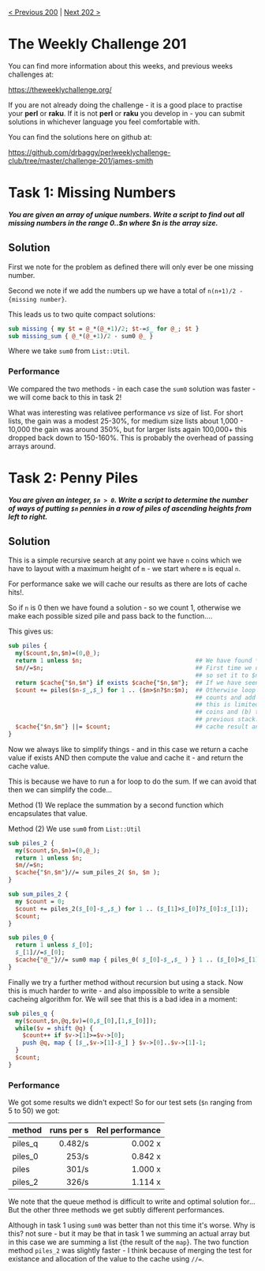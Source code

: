 [< Previous 200](https://github.com/drbaggy/perlweeklychallenge-club/tree/master/challenge-200/james-smith) |
[Next 202 >](https://github.com/drbaggy/perlweeklychallenge-club/tree/master/challenge-202/james-smith)

# The Weekly Challenge 201

You can find more information about this weeks, and previous weeks challenges at:

  https://theweeklychallenge.org/

If you are not already doing the challenge - it is a good place to practise your
**perl** or **raku**. If it is not **perl** or **raku** you develop in - you can
submit solutions in whichever language you feel comfortable with.

You can find the solutions here on github at:

https://github.com/drbaggy/perlweeklychallenge-club/tree/master/challenge-201/james-smith

# Task 1: Missing Numbers

***You are given an array of unique numbers. Write a script to find out all missing numbers in the range 0..$n where $n is the array size.***

## Solution

First we note for the problem as defined there will only ever be one missing number.

Second we note if we add the numbers up we have a total of `n(n+1)/2 - {missing number}`.

This leads us to two quite compact solutions:

```perl
sub missing { my $t = @_*(@_+1)/2; $t-=$_ for @_; $t }
sub missing_sum { @_*(@_+1)/2 - sum0 @_ }
```

Where we take `sum0` from `List::Util`.

### Performance

We compared the two methods - in each case the `sum0` solution was faster - we will come back to this in task 2!

What was interesting was relativee performance *vs* size of list. For short lists, the gain was a modest 25-30%, for medium size lists about 1,000 - 10,000 the gain was around 350%, but for larger lists again 100,000+ this dropped back down to 150-160%. This is probably the overhead of passing arrays around.

# Task 2: Penny Piles

***You are given an integer, `$n > 0`. Write a script to determine the number of ways of putting `$n` pennies in a row of piles of ascending heights from left to right.***

## Solution

This is a simple recursive search at any point we have `n` coins which we have to layout with a maximum height of `m` - we start where `m` is equal `n`.

For performance sake we will cache our results as there are lots of cache hits!.

So if `n` is 0 then we have found a solution - so we count 1, otherwise we make each possible sized pile and pass back to the function....

This gives us:

```perl
sub piles {
  my($count,$n,$m)=(0,@_);
  return 1 unless $n;                                ## We have found *A* solution
  $m//=$n;                                           ## First time we don't pass in $m -
                                                     ## so set it to $n
  return $cache{"$n,$m"} if exists $cache{"$n,$m"};  ## If we have seen this combo return
  $count += piles($n-$_,$_) for 1 .. ($m>$n?$n:$m);  ## Otherwise loop through possible coin
                                                     ## counts and add a stack of that size
                                                     ## this is limited by (a) the number of
                                                     ## coins and (b) the height of the
                                                     ## previous stack.
  $cache{"$n,$m"} ||= $count;                        ## cache result and return
}
```

Now we always like to simplify things - and in this case we return a cache value if
exists AND then compute the value and cache it - and return the cache value.

This is because we have to run a for loop to do the sum. If we can avoid that then we
can simplify the code...

Method (1) We replace the summation by a second function which encapsulates that 
value.

Method (2) We use `sum0` from `List::Util`
```perl
sub piles_2 {
  my($count,$n,$m)=(0,@_);
  return 1 unless $n;
  $m//=$n;
  $cache{"$n,$m"}//= sum_piles_2( $n, $m );
}

sub sum_piles_2 {
  my $count = 0;
  $count += piles_2($_[0]-$_,$_) for 1 .. ($_[1]>$_[0]?$_[0]:$_[1]);
  $count;
}

sub piles_0 {
  return 1 unless $_[0];
  $_[1]//=$_[0];
  $cache{"@_"}//= sum0 map { piles_0( $_[0]-$_,$_ ) } 1 .. ($_[0]>$_[1]?$_[1]:$_[0]);
}
```

Finally we try a further method without recursion but using a stack. Now this is much
harder to write - and also impossible to write a sensible cacheing algorithm for. We
will see that this is a bad idea in a moment:

```perl
sub piles_q {
  my($count,$n,@q,$v)=(0,$_[0],[1,$_[0]]);
  while($v = shift @q) {
    $count++ if $v->[1]>=$v->[0];
    push @q, map { [$_,$v->[1]-$_] } $v->[0]..$v->[1]-1;
  }
  $count;
}
```

### Performance

We got some results we didn't expect! So for our test sets (`$n` ranging from 5 to 50) we got:

| method     | runs per s  | Rel performance |
| :--------- |  ---------: | --------------: |
| piles_q    | 0.482/s     |         0.002 x |
| piles_0    |   253/s     |         0.842 x |
| piles      |   301/s     |         1.000 x |
| piles_2    |   326/s     |         1.114 x |

We note that the queue method is difficult to write and optimal solution for... But the other three methods we get subtly different performances.

Although in task 1 using `sum0` was better than not this time it's worse. Why is this? not sure - but it may be that in task 1 we summing an actual array but in this
case we are summing a list {the result of the `map`}. The two function method `piles_2` was slightly faster - I think because of merging the test for existance and allocation of the value to the cache using `//=`.
